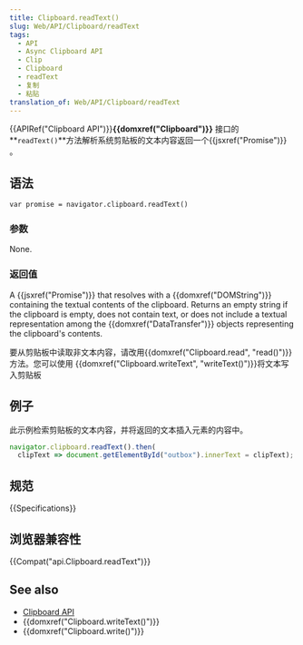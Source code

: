 ```yaml
---
title: Clipboard.readText()
slug: Web/API/Clipboard/readText
tags:
  - API
  - Async Clipboard API
  - Clip
  - Clipboard
  - readText
  - 复制
  - 粘贴
translation_of: Web/API/Clipboard/readText
---
```

{{APIRef("Clipboard API")}}**{{domxref("Clipboard")}}** 接口的**`readText()`**方法解析系统剪贴板的文本内容返回一个{{jsxref("Promise")}} 。

## 语法

```plain
var promise = navigator.clipboard.readText()
```

### 参数

None.

### 返回值

A {{jsxref("Promise")}} that resolves with a {{domxref("DOMString")}} containing the textual contents of the clipboard. Returns an empty string if the clipboard is empty, does not contain text, or does not include a textual representation among the {{domxref("DataTransfer")}} objects representing the clipboard's contents.

要从剪贴板中读取非文本内容，请改用{{domxref("Clipboard.read", "read()")}}方法。您可以使用 {{domxref("Clipboard.writeText", "writeText()")}}将文本写入剪贴板

## 例子

此示例检索剪贴板的文本内容，并将返回的文本插入元素的内容中。

```js
navigator.clipboard.readText().then(
  clipText => document.getElementById("outbox").innerText = clipText);
```

## 规范

{{Specifications}}

## 浏览器兼容性

{{Compat("api.Clipboard.readText")}}

## See also

- [Clipboard API](/en-US/docs/Web/API/Clipboard_API)
- {{domxref("Clipboard.writeText()")}}
- {{domxref("Clipboard.write()")}}
